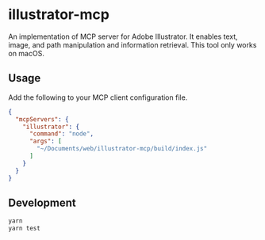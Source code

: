 # illustrator-mcp

An implementation of MCP server for Adobe Illustrator.
It enables text, image, and path manipulation and information retrieval.
This tool only works on macOS.

## Usage

Add the following to your MCP client configuration file.

```json
{
  "mcpServers": {
    "illustrator": {
      "command": "node",
      "args": [
        "~/Documents/web/illustrator-mcp/build/index.js"
      ]
    }
  }
}
```

## Development

```bash
yarn
yarn test
```
